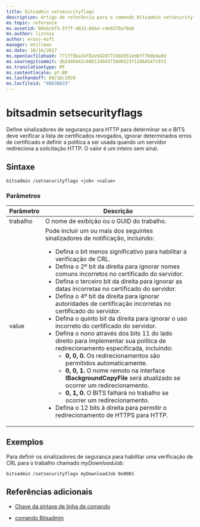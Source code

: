 ```yaml
---
title: bitsadmin setsecurityflags
description: Artigo de referência para o comando Bitsadmin setsecurityflags, que define sinalizadores de segurança para HTTP para determinar se o BITS deve verificar a lista de certificados revogados, ignorar determinados erros de certificado e definir a política a ser usada quando um servidor redireciona a solicitação HTTP.
ms.topic: reference
ms.assetid: 0da5cbf5-5f7f-4833-bbbe-c4e8379a78ab
ms.author: lizross
author: eross-msft
manager: mtillman
ms.date: 10/16/2017
ms.openlocfilehash: 771ff8ba34f82e942877158d351ed8ff760bda9d
ms.sourcegitcommit: db2d46842c68813d043738d6523f13d8454fc972
ms.translationtype: MT
ms.contentlocale: pt-BR
ms.lasthandoff: 09/10/2020
ms.locfileid: "89630633"
---
```

# <a name="bitsadmin-setsecurityflags"></a>bitsadmin setsecurityflags

Define sinalizadores de segurança para HTTP para determinar se o BITS deve verificar a lista de certificados revogados, ignorar determinados erros de certificado e definir a política a ser usada quando um servidor redireciona a solicitação HTTP. O valor é um inteiro sem sinal.

## <a name="syntax"></a>Sintaxe

```
bitsadmin /setsecurityflags <job> <value>
```

### <a name="parameters"></a>Parâmetros

| Parâmetro | Descrição |
| -------------- | -------------- |
| trabalho | O nome de exibição ou o GUID do trabalho. |
| value | Pode incluir um ou mais dos seguintes sinalizadores de notificação, incluindo:<ul><li>Defina o bit menos significativo para habilitar a verificação de CRL.</li><li>Defina o 2º bit da direita para ignorar nomes comuns incorretos no certificado do servidor.</li><li>Defina o terceiro bit da direita para ignorar as datas incorretas no certificado do servidor.</li><li>Defina o 4º bit da direita para ignorar autoridades de certificação incorretas no certificado do servidor.</li><li>Defina o quinto bit da direita para ignorar o uso incorreto do certificado do servidor.</li><li>Defina o nono através dos bits 11 do lado direito para implementar sua política de redirecionamento especificada, incluindo:<ul><li>**0, 0, 0.** Os redirecionamentos são permitidos automaticamente.</li><li>**0, 0, 1.** O nome remoto na interface **IBackgroundCopyFile** será atualizado se ocorrer um redirecionamento.</li><li>**0, 1, 0.** O BITS falhará no trabalho se ocorrer um redirecionamento.</li></ul></li><li>Defina o 12 bits à direita para permitir o redirecionamento de HTTPS para HTTP.</li></ul> |

## <a name="examples"></a>Exemplos

Para definir os sinalizadores de segurança para habilitar uma verificação de CRL para o trabalho chamado *myDownloadJob*:

```
bitsadmin /setsecurityflags myDownloadJob 0x0001
```

## <a name="additional-references"></a>Referências adicionais

- [Chave da sintaxe de linha de comando](command-line-syntax-key.md)

- [comando Bitsadmin](bitsadmin.md)
